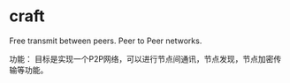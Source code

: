 # craft
Free transmit between peers. Peer to Peer networks.

功能： 目标是实现一个P2P网络，可以进行节点间通讯，节点发现，节点加密传输等功能。
